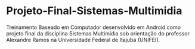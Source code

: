 # Projeto-Final-Sistemas-Multimidia
Treinamento Baseado em Computador desenvolvido em Android como projeto final da disciplina Sistemas Multimídia sob orientação do professor Alexandre Ramos na Universidade Federal de Itajubá (UNIFEI).
